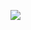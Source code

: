 ![](https://user-images.githubusercontent.com/57553691/168077668-1e16df8f-9a59-43f7-b349-6ae6c9be0c28.jpg)
